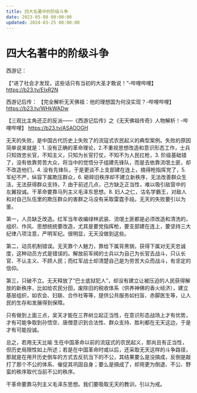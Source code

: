 ```yaml
---
title: 四大名著中的阶级斗争
date: 2023-05-08 00:00:00
updated: 2024-03-25 00:00:00
---
```


# 四大名著中的阶级斗争

西游记：

【“进了社会才发现，这些话只有当初的大圣才敢说！”-哔哩哔哩】 https://b23.tv/EIxR2N

西游记后传：
【完全解析无天佛祖：他的理想国为何没实现？-哔哩哔哩】 https://b23.tv/WHkWADw

【三观比主角还正的反派——《西游记后传》之《无天佛祖传奇》人物解析！-哔哩哔哩】 https://b23.tv/ASAOOGH

无天的失败，是中国古代历史上失败了的流寇式农民起义的典型案例。失败的原因简单说来就是：1. 没有正确的革命理论，2.不重视思想改造和意识形态工作，士兵只知效忠长官，不知主义，只知为长官打仗，不知不为人民扛枪，3. 阶级基础错了，没有依靠劳苦大众，将当中的觉悟分子组建先锋队，而是去依靠流氓土匪，却不改造他们，4. 没有先锋队，于是更谈不上支部建在连上，搞得枪指挥党了，5. 军纪不严，纵容下属欺压群众，6. 砸碎旧秩序却不建立新秩序，无法改善群众生活，无法获得群众支持，7. 由于前述几点，己方缺乏正当性，难以吸引敌营中的左翼投诚。干革命要靠马列主义毛泽东思想。8. 妇人之仁，沽名学霸王，对敌人和对自己队伍里的欺压群众的害群之马没有采取雷霆手段。无天的失败要引以为鉴。

第一，人员缺乏改造。红军当年收编绿林武装、流氓土匪都是必须改造和清洗的，组织、作风、思想统统要改造，尤其是要党指挥枪，要支部建在连上，要坚持三大纪律八项注意，严明军纪。很明显，无天没做到这些。

第二，动员机制错误。无天靠个人魅力，靠给下属背黑锅，获得下属对无天忠诚度，这种动员方式是错误的。解放前军阀的士兵以为自己为长官去战斗，只认长官、不认主义、不顾人民；而红军战士却清楚自己是为劳苦大众而战斗，有坚定的信仰。

第三，只破不立。无天释放了“巴士底狱犯人”，却没有建立让被压迫的人民获得解放的新秩序，比如给农民分田，废除旧的税收体系（供养神佛的香火经济），建立基层组织，如农会、妇联、合作社等等，提供公共服务如扫盲、赤脚医生等，让人民的生存和发展得到保障。

只有做到上面三点，吴天才能在三界树立起正当性，在意识形态战场上才有优势，才有可能争取到孙悟空、唐僧意识到合法性、群众支持、胜利都在无天这边，于是才有可能投诚。

总之，若用无天比喻 生在中国革命以前的流寇式的农民起义，那尚且有正当性，但历史局限性如上所述；若是在中国革命时或以后，还采取无天这样的斗争路径，那就是在用开历史倒车的方式去反抗当下的不公，其结果要么是没搞成，反倒是敲打了那个不公的体系、催促其巩固自身；要么是搞成了，却用更为倒退、不公、野蛮的秩序取代当前不公的秩序。

干革命要靠马列主义毛泽东思想。我们要吸取无天的教训，引以为戒。
